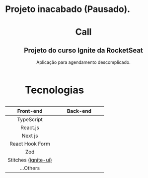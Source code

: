 # Projeto inacabado (Pausado).

<div align="center">

# Call

## Projeto do curso Ignite da RocketSeat

Aplicação para agendamento descomplicado.

</div>

<table width="350" align="center">
      <caption> <h1 align="center">Tecnologias</h1> </caption>	         
       <thead>                      
               <th width="50%" style="text-align:center" colspan="1">Front-end</th>      
               <th width="50%" style="text-align:center" colspan="2">Back-end</th>      
     </thead>
       <tbody align="center">          
           <tr>                           
                <td colspan="1">TypeScript</td>    
           </tr>
           <tr>             
                 <td colspan="1">React.js</td>       
                      </tr>           
            <tr>             
                 <td colspan="1">Next js</td>  
                       </tr>           
            <tr>             
                 <td colspan="1">React Hook Form</td>             
            </tr>      
             <tr>             
                 <td colspan="1">Zod</td>             
            </tr>                   
           <tr>             
                 <td colspan="1">Stitches 
                    <a href="https://rocketseat-education.github.io/05-design-system/?path=/story/tokens-space--page">
                    (ignite-ui)
                    </a>
                 </td>                     
           </tr>               
           <tr>             
                 <td colspan="1">...Others</th>             
                       </tr>                       
       </tbody>
</table>
